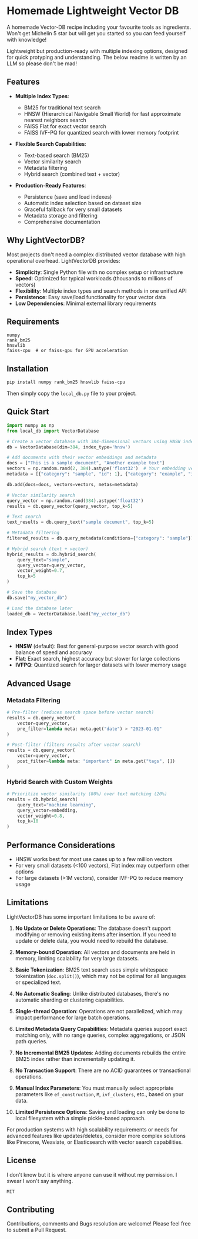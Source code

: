 # Homemade Lightweight Vector DB
A homemade Vector-DB recipe including your favourite tools as ingredients. Won't get Michelin 5 star but will get you started so you can feed yourself with knowledge!

Lightweight but production-ready with multiple indexing options, designed for quick protyping and understanding. The below readme is written by an LLM so please don't be mad!

## Features

- **Multiple Index Types**:
  - BM25 for traditional text search
  - HNSW (Hierarchical Navigable Small World) for fast approximate nearest neighbors search
  - FAISS Flat for exact vector search
  - FAISS IVF-PQ for quantized search with lower memory footprint

- **Flexible Search Capabilities**:
  - Text-based search (BM25)
  - Vector similarity search
  - Metadata filtering
  - Hybrid search (combined text + vector)

- **Production-Ready Features**:
  - Persistence (save and load indexes)
  - Automatic index selection based on dataset size
  - Graceful fallback for very small datasets
  - Metadata storage and filtering
  - Comprehensive documentation

## Why LightVectorDB?

Most projects don't need a complex distributed vector database with high operational overhead. LightVectorDB provides:

- **Simplicity**: Single Python file with no complex setup or infrastructure
- **Speed**: Optimized for typical workloads (thousands to millions of vectors)
- **Flexibility**: Multiple index types and search methods in one unified API
- **Persistence**: Easy save/load functionality for your vector data
- **Low Dependencies**: Minimal external library requirements

## Requirements

```
numpy
rank_bm25
hnswlib
faiss-cpu  # or faiss-gpu for GPU acceleration
```

## Installation

```bash
pip install numpy rank_bm25 hnswlib faiss-cpu
```

Then simply copy the `local_db.py` file to your project.

## Quick Start

```python
import numpy as np
from local_db import VectorDatabase

# Create a vector database with 384-dimensional vectors using HNSW index
db = VectorDatabase(dim=384, index_type='hnsw')

# Add documents with their vector embeddings and metadata
docs = ["This is a sample document", "Another example text"]
vectors = np.random.rand(2, 384).astype('float32')  # Your embedding vectors
metadata = [{"category": "sample", "id": 1}, {"category": "example", "id": 2}]

db.add(docs=docs, vectors=vectors, metas=metadata)

# Vector similarity search
query_vector = np.random.rand(384).astype('float32')
results = db.query_vector(query_vector, top_k=5)

# Text search
text_results = db.query_text("sample document", top_k=5)

# Metadata filtering
filtered_results = db.query_metadata(conditions={"category": "sample"})

# Hybrid search (text + vector)
hybrid_results = db.hybrid_search(
    query_text="sample",
    query_vector=query_vector,
    vector_weight=0.7,
    top_k=5
)

# Save the database
db.save("my_vector_db")

# Load the database later
loaded_db = VectorDatabase.load("my_vector_db")
```

## Index Types

- **HNSW** (default): Best for general-purpose vector search with good balance of speed and accuracy
- **Flat**: Exact search, highest accuracy but slower for large collections
- **IVFPQ**: Quantized search for larger datasets with lower memory usage

## Advanced Usage

### Metadata Filtering

```python
# Pre-filter (reduces search space before vector search)
results = db.query_vector(
    vector=query_vector,
    pre_filter=lambda meta: meta.get("date") > "2023-01-01"
)

# Post-filter (filters results after vector search)
results = db.query_vector(
    vector=query_vector,
    post_filter=lambda meta: "important" in meta.get("tags", [])
)
```

### Hybrid Search with Custom Weights

```python
# Prioritize vector similarity (80%) over text matching (20%)
results = db.hybrid_search(
    query_text="machine learning",
    query_vector=embedding,
    vector_weight=0.8,
    top_k=10
)
```

## Performance Considerations

- HNSW works best for most use cases up to a few million vectors
- For very small datasets (<100 vectors), Flat index may outperform other options
- For large datasets (>1M vectors), consider IVF-PQ to reduce memory usage

## Limitations

LightVectorDB has some important limitations to be aware of:

1. **No Update or Delete Operations**: The database doesn't support modifying or removing existing items after insertion. If you need to update or delete data, you would need to rebuild the database.

2. **Memory-bound Operation**: All vectors and documents are held in memory, limiting scalability for very large datasets.

3. **Basic Tokenization**: BM25 text search uses simple whitespace tokenization (`doc.split()`), which may not be optimal for all languages or specialized text.

4. **No Automatic Scaling**: Unlike distributed databases, there's no automatic sharding or clustering capabilities.

5. **Single-thread Operation**: Operations are not parallelized, which may impact performance for large batch operations.

6. **Limited Metadata Query Capabilities**: Metadata queries support exact matching only, with no range queries, complex aggregations, or JSON path queries.

7. **No Incremental BM25 Updates**: Adding documents rebuilds the entire BM25 index rather than incrementally updating it.

8. **No Transaction Support**: There are no ACID guarantees or transactional operations.

9. **Manual Index Parameters**: You must manually select appropriate parameters like `ef_construction`, `M`, `ivf_clusters`, etc., based on your data.

10. **Limited Persistence Options**: Saving and loading can only be done to local filesystem with a simple pickle-based approach.

For production systems with high scalability requirements or needs for advanced features like updates/deletes, consider more complex solutions like Pinecone, Weaviate, or Elasticsearch with vector search capabilities.

## License
I don't know but it is where anyone can use it without my permission. I swear I won't say anything.

`MIT`

## Contributing

Contributions, comments and Bugs resolution are welcome! Please feel free to submit a Pull Request.
